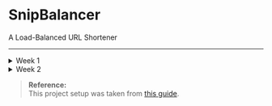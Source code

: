 # SnipBalancer

A Load-Balanced URL Shortener

---
<details>
<summary>Week 1</summary>

## Week 1: To Build the URL Shortener in Docker


## 1. Set Up a Python Virtual Environment

```bash
python3 -m venv venv
source venv/bin/activate
```

---

## 2. Create a Docker Network for Redis

```bash
docker network create redis
```

---

## 3. Prepare the Clustering Environment (Navigate to the clustering directory)

```bash
chmod +x script.sh
./script.sh
docker pull redis:7.4.2-alpine
```

---

## 4. Build and Run the SnipBalancer Docker Image

Build the image (development target):

```bash
docker build --target dev -t snipbal .
```

Or build the default image:

```bash
docker build -t snipbal .
```

Run the container:

```bash
docker run -it -v "${PWD}:/work" -p 5000:5000 \
    --net redis \
    -e REDIS_SENTINELS="sentinel-0:5000,sentinel-1:5000,sentinel-2:5000" \
    -e REDIS_MASTER_NAME="mymaster" \
    -e REDIS_PASSWORD="okok" \
    snipbal
```

---

## 5. Check Redis Status

Access a Redis container shell:

```bash
docker exec -it redis-0 sh
```

Connect with Redis CLI:

```bash
redis-cli
auth <password>
KEYS *
GET <key_val>
```

---

## Notes

- Replace `<password>` and `<key_val>` with your password and desired Redis key.

</details>


<details>
<summary> Week 2</summary>

## Week 2: Deploy the URL Shortener using Kubernetes

### 1. Create a Kubernetes Cluster with Kind

```bash
kind create cluster --name redis --image kindest/node:v1.23.5
```

### 2. Create a Namespace for Redis

```bash
kubectl create ns redis
```

### 3. Deploy Redis Cluster

Navigate to the `redis/kubernetes/` directory and apply the configuration files:

```bash
kubectl apply -n redis -f ./redis/redis-configmap.yaml
kubectl apply -n redis -f ./redis/redis-statefulset.yaml
```

Check the status of pods and persistent volumes:

```bash
kubectl -n redis get pods
kubectl -n redis get pv
```

### 4. Verify Redis Cluster

Access the Redis pod shell:

```bash
kubectl -n redis exec -it redis-0 -- sh
```

Connect to Redis CLI and check replication status:

```bash
redis-cli
auth <your-redis-password>
info replication
```

View logs for Redis pods:

```bash
kubectl -n redis logs redis-0
kubectl -n redis logs redis-1
kubectl -n redis logs redis-2
```

### 5. Deploy Redis Sentinel

Apply the Sentinel StatefulSet:

```bash
kubectl apply -n redis -f ./sentinel/sentinel-statefulset.yaml
```

Check Sentinel pods and logs:

```bash
kubectl -n redis get pods
kubectl -n redis get pv
kubectl -n redis logs sentinel-0
```

### 6. Deploy SnipBalancer Application

Navigate to the `/redis/kubernetes/app/` directory and deploy the application:

```bash
kubectl apply -n redis -f app-deployment.yaml
kubectl apply -n redis -f app-configmap.yaml
kubectl apply -n redis -f app-secret.yaml
```

### 7. Verify Application Deployment

Check if the SnipBalancer pods are running:

```bash
kubectl get pods -n redis -l app=snipbal
```

Check deployment and service status:

```bash
kubectl get deployment -n redis snipbal
kubectl get service -n redis snipbal
```

### 8. Access the Application

Port-forward the SnipBalancer service to your local machine:

```bash
kubectl port-forward -n redis service/snipbal 5000:5000
```

### 9. Debugging and Logs

Get the names of SnipBalancer pods:

```bash
kubectl get pods -n redis -l app=snipbal
```

Check logs for a specific pod:

```bash
kubectl logs -n redis <pod-name>
```

### 10. Interact with Redis

Access the Redis CLI from a pod:

```bash
kubectl exec -it -n redis redis-0 -- redis-cli
```

Authenticate and interact with Redis:

```bash
auth <your-redis-password>
KEYS *
GET <key_name>
```

### 11. Testing Failover and High Availability

To verify Redis Sentinel failover and cluster availability:

1. **Check Current Redis Master:**
    ```bash
    kubectl exec -n redis sentinel-0 -- redis-cli -p 5000 SENTINEL get-master-addr-by-name mymaster
    ```

2. **Simulate Master Failure:**
    ```bash
    kubectl delete pod -n redis redis-0
    ```

3. **Monitor Sentinel Logs for Failover Events:**
    ```bash
    kubectl logs -f -n redis sentinel-0
    ```

4. **Check Pod Status and Master Re-election:**
    ```bash
    kubectl -n redis get pods -o wide
    ```

5. **Verify New Master:**
    - Repeat step 1 to confirm which Redis pod is now the master.
    - You can also refer to step 4 above to check the roles of `redis-0`, `redis-1`, and `redis-2`.

> These steps help ensure your Redis cluster remains available and automatically recovers from node failures.

## Notes

- Replace `<password>` and `<key_val>` with your password and desired Redis key.

</details>

> **Reference:**  
> This project setup was taken from [this guide](https://github.com/marcel-dempers/docker-development-youtube-series/blob/master/python/introduction/part-5.database.redis/README.md).
